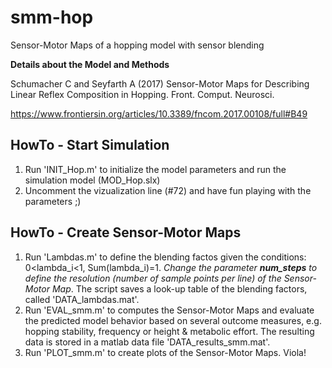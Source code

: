 # smm-hop
Sensor-Motor Maps of a hopping model with sensor blending 

**Details about the Model and Methods**

Schumacher C and Seyfarth A (2017) Sensor-Motor Maps for Describing Linear Reflex Composition in Hopping. Front. Comput. Neurosci.

https://www.frontiersin.org/articles/10.3389/fncom.2017.00108/full#B49

## HowTo - Start Simulation

1. Run 'INIT_Hop.m' to initialize the model parameters and run the simulation model (MOD_Hop.slx)
3. Uncomment the vizualization line (#72) and have fun playing with the parameters ;)

## HowTo - Create Sensor-Motor Maps

1. Run 'Lambdas.m' to define the blending factos given the conditions: 0<lambda_i<1, Sum(lambda_i)=1. *Change the parameter **num_steps** to define the resolution (number of sample points per line) of the Sensor-Motor Map*. The script saves a look-up table of the blending factors, called 'DATA_lambdas.mat'.
2. Run 'EVAL_smm.m' to computes the Sensor-Motor Maps and evaluate the predicted model behavior based on several outcome measures, e.g. hopping stability, frequency or height & metabolic effort. The resulting data is stored in a matlab data file 'DATA_results_smm.mat'.
3. Run 'PLOT_smm.m' to create plots of the Sensor-Motor Maps. Viola!
